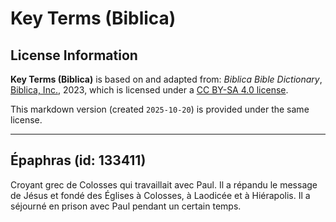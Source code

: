 # Key Terms (Biblica)

## License Information

**Key Terms (Biblica)** is based on and adapted from: _Biblica Bible Dictionary_, [Biblica, Inc.](https://www.biblica.com/), 2023, which is licensed under a [CC BY-SA 4.0 license](https://creativecommons.org/licenses/by-sa/4.0/legalcode.en).

This markdown version (created `2025-10-20`) is provided under the same license.



--------------------------------

## Épaphras (id: 133411)

Croyant grec de Colosses qui travaillait avec Paul. Il a répandu le message de Jésus et fondé des Églises à Colosses, à Laodicée et à Hiérapolis. Il a séjourné en prison avec Paul pendant un certain temps.


